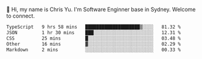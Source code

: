 👋 Hi, my name is Chris Yu. I'm Software Enginner base in Sydney. Welcome to connect.

<!--START_SECTION:waka-->

```txt
TypeScript   9 hrs 58 mins   ████████████████████▒░░░░   81.32 %
JSON         1 hr 30 mins    ███░░░░░░░░░░░░░░░░░░░░░░   12.31 %
CSS          25 mins         █░░░░░░░░░░░░░░░░░░░░░░░░   03.48 %
Other        16 mins         ▓░░░░░░░░░░░░░░░░░░░░░░░░   02.29 %
Markdown     2 mins          ░░░░░░░░░░░░░░░░░░░░░░░░░   00.33 %
```

<!--END_SECTION:waka-->
